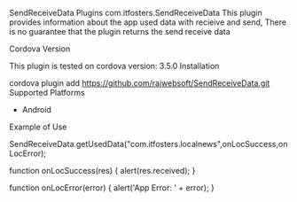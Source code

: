 SendReceiveData Plugins
com.itfosters.SendReceiveData
This plugin provides information about the app used data with recieive and send, There is no guarantee that the plugin returns the send receive data

Cordova Version

This plugin is tested on cordova version: 3.5.0
Installation

cordova plugin add https://github.com/rajwebsoft/SendReceiveData.git
Supported Platforms

- Android

Example of Use

SendReceiveData.getUsedData("com.itfosters.localnews",onLocSuccess,onLocError);    

function onLocSuccess(res) { alert(res.received); }

function onLocError(error) { alert('App Error: ' + error); }